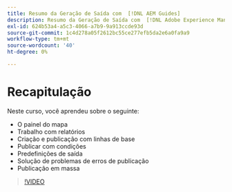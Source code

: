 ```yaml
---
title: Resumo da Geração de Saída com  [!DNL AEM Guides]
description: Resumo da Geração de Saída com  [!DNL Adobe Experience Manager Guides]
exl-id: 624b53a4-a5c3-4066-a7b9-9a913ccde93d
source-git-commit: 1c4d278a05f2612bc55ce277efb5da2e6a0fa9a9
workflow-type: tm+mt
source-wordcount: '40'
ht-degree: 0%

---
```


# Recapitulação

Neste curso, você aprendeu sobre o seguinte:

- O painel do mapa
- Trabalho com relatórios
- Criação e publicação com linhas de base
- Publicar com condições
- Predefinições de saída
- Solução de problemas de erros de publicação
- Publicação em massa

>[!VIDEO](https://video.tv.adobe.com/v/338987?quality=12&learn=on)
